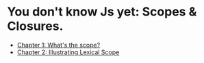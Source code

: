 # You don't know Js yet: Scopes & Closures.

- [Chapter 1: What's the scope?](./you-dont-know-js-yet_scopes-and_closures/Chapter_1.md)
- [Chapter 2: Illustrating Lexical Scope](./you-dont-know-js-yet_scopes-and_closures/Chapter_2.md)